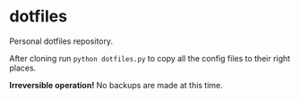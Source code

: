 dotfiles
========

Personal dotfiles repository.

After cloning run `python dotfiles.py` to copy all the config files to their right places.

**Irreversible operation!** No backups are made at this time.
